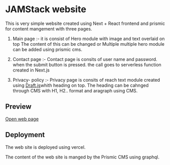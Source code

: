 # JAMStack website

This is very simple website created using Next + React frontend and prismic for content
 mangement with three pages.
1. Main page :- it is consist of Hero module with image and text overlaid on top
  The content of this can be changed or Multiple multiple hero module can be added using prismic cms.

2. Contact page :- Contact page is consits of user name and password. when the submit
  button is pressed. the call goes to serverless function created in Next.js

3. Privacy- policy :- Privacy page is consits of reach text module created using [Draft.js](https://draftjs.org/)whith heading on top.
The heading can be cahnged through CMS with H1, H2.. format and aragraph using CMS.
## Preview

[Open web page](https://jamstack-frontend-green.vercel.app)

## Deployment
The web site is deployed using vercel.

The content of the web site is manged by the Prismic CMS using graphql.